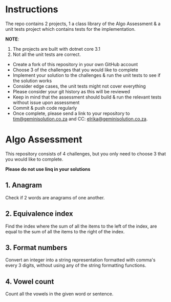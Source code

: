 # Instructions
The repo contains 2 projects, 1 a class library of the Algo Assessment & a unit tests project which contains
tests for the implementation. 

__NOTE__:
1. The projects are built with dotnet core 3.1 
2. Not all the unit tests are correct.

* Create a fork of this repository in your own GitHub account
* Choose 3 of the challenges that you would like to complete
* Implement your solution to the challenges & run the unit tests to see if the solution works
* Consider edge cases, the unit tests might not cover everything
* Please consider your git history as this will be reviewed
* Keep in mind that the assessment should build & run the relevant tests without issue upon assessment
* Commit & push code regularly
* Once complete, please send a link to your repository to tim@geminisolution.co.za and CC: elrika@geminisolution.co.za.

# Algo Assessment
This repository consists of 4 challenges, but you only need to choose 3 that you would like to complete.

**Please do not use linq in your solutions**

## 1. Anagram
Check if 2 words are anagrams of one another.

## 2. Equivalence index
Find the index where the sum of all the items to the left of the index, are equal to the sum of all the items to the right of the index.

## 3. Format numbers
Convert an integer into a string representation formatted with comma's every 3 digits, without using
any of the string formatting functions.

## 4. Vowel count
Count all the vowels in the given word or sentence.


